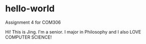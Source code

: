 # hello-world
Assignment 4 for COM306

Hi! This is Jing. I'm a senior. I major in Philosophy and I also LOVE COMPUTER SCIENCE!
